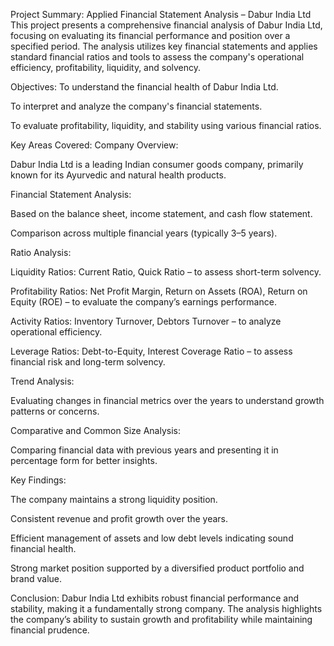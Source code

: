 Project Summary: Applied Financial Statement Analysis – Dabur India Ltd
This project presents a comprehensive financial analysis of Dabur India Ltd, focusing on evaluating its financial performance and position over a specified period. The analysis utilizes key financial statements and applies standard financial ratios and tools to assess the company's operational efficiency, profitability, liquidity, and solvency.

Objectives:
To understand the financial health of Dabur India Ltd.

To interpret and analyze the company's financial statements.

To evaluate profitability, liquidity, and stability using various financial ratios.

Key Areas Covered:
Company Overview:

Dabur India Ltd is a leading Indian consumer goods company, primarily known for its Ayurvedic and natural health products.

Financial Statement Analysis:

Based on the balance sheet, income statement, and cash flow statement.

Comparison across multiple financial years (typically 3–5 years).

Ratio Analysis:

Liquidity Ratios: Current Ratio, Quick Ratio – to assess short-term solvency.

Profitability Ratios: Net Profit Margin, Return on Assets (ROA), Return on Equity (ROE) – to evaluate the company’s earnings performance.

Activity Ratios: Inventory Turnover, Debtors Turnover – to analyze operational efficiency.

Leverage Ratios: Debt-to-Equity, Interest Coverage Ratio – to assess financial risk and long-term solvency.

Trend Analysis:

Evaluating changes in financial metrics over the years to understand growth patterns or concerns.

Comparative and Common Size Analysis:

Comparing financial data with previous years and presenting it in percentage form for better insights.

Key Findings:

The company maintains a strong liquidity position.

Consistent revenue and profit growth over the years.

Efficient management of assets and low debt levels indicating sound financial health.

Strong market position supported by a diversified product portfolio and brand value.

Conclusion:
Dabur India Ltd exhibits robust financial performance and stability, making it a fundamentally strong company. The analysis highlights the company’s ability to sustain growth and profitability while maintaining financial prudence.

